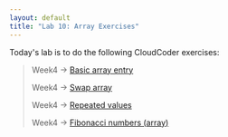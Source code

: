 ```yaml
---
layout: default
title: "Lab 10: Array Exercises"
---
```


Today's lab is to do the following CloudCoder exercises:

> Week4 &rarr; [Basic array entry](https://cs.ycp.edu/cloudcoder/#exercise?c=7,p=190)
>
> Week4 &rarr; [Swap array](https://cs.ycp.edu/cloudcoder/#exercise?c=7,p=191)
>
> Week4 &rarr; [Repeated values](https://cs.ycp.edu/cloudcoder/#exercise?c=7,p=192)
>
> Week4 &rarr; [Fibonacci numbers (array)](https://cs.ycp.edu/cloudcoder/#exercise?c=7,p=193)
